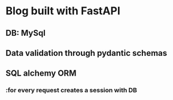 # Blog built with FastAPI

## DB: MySql
## Data validation through pydantic schemas
## SQL alchemy ORM
### :for every request creates a session with DB
